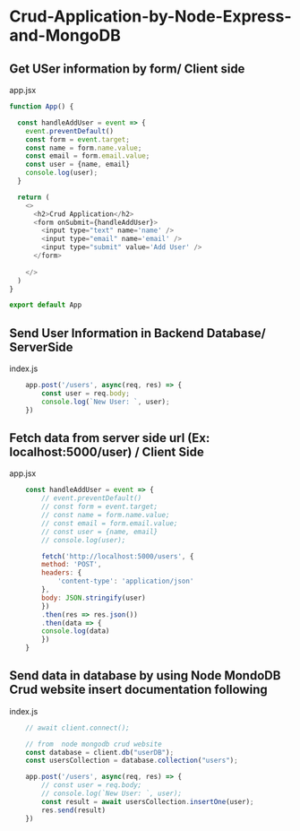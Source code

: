 # Crud-Application-by-Node-Express-and-MongoDB


## Get USer information by form/ Client side

app.jsx
```js
function App() {

  const handleAddUser = event => {
    event.preventDefault()
    const form = event.target;
    const name = form.name.value;
    const email = form.email.value;
    const user = {name, email}
    console.log(user);
  }

  return (
    <>
      <h2>Crud Application</h2>
      <form onSubmit={handleAddUser}>
        <input type="text" name='name' />
        <input type="email" name='email' />
        <input type="submit" value='Add User' />
      </form>
      
    </>
  )
}

export default App

```

## Send User Information in Backend Database/ ServerSide

index.js
```js
    app.post('/users', async(req, res) => {
        const user = req.body;
        console.log(`New User: `, user);
    })

```

## Fetch data from server side url (Ex: localhost:5000/user) / Client Side

app.jsx
```js
    const handleAddUser = event => {
        // event.preventDefault()
        // const form = event.target;
        // const name = form.name.value;
        // const email = form.email.value;
        // const user = {name, email}
        // console.log(user);

        fetch('http://localhost:5000/users', {
        method: 'POST',
        headers: {
            'content-type': 'application/json'
        },
        body: JSON.stringify(user)
        })
        .then(res => res.json())
        .then(data => {
        console.log(data)
        })
    }

```

## Send data in database by using Node MondoDB Crud website insert documentation following

index.js
```js
    // await client.connect();

    // from  node mongodb crud website
    const database = client.db("userDB");
    const usersCollection = database.collection("users");

    app.post('/users', async(req, res) => {
        // const user = req.body;
        // console.log(`New User: `, user);
        const result = await usersCollection.insertOne(user);
        res.send(result)
    })

```


